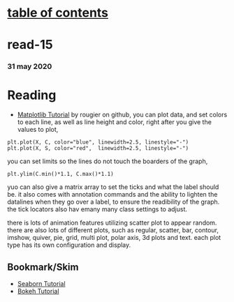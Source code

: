 # [table of contents](https://h-griffin.github.io/reading-notes-401/)
# read-15
### 31 may 2020

# Reading
- [Matplotlib Tutorial](https://www.labri.fr/perso/nrougier/teaching/matplotlib/)
by rougier on github, you can plot data, and set colors to each line, as well as line height and color, right after you give the values to plot, 
``` plt.figure(figsize=(10,6), dpi=80)
plt.plot(X, C, color="blue", linewidth=2.5, linestyle="-")
plt.plot(X, S, color="red",  linewidth=2.5, linestyle="-") 
```
 you can set limits so the lines do not touch the boarders of the graph, 

``` plt.xlim(X.min()*1.1, X.max()*1.1)
plt.ylim(C.min()*1.1, C.max()*1.1)
``` 
yuo can also give a matrix array to set the ticks and what the label should be. it also comes with annotation commands and the ability to lighten the datalines when they go over a label, to ensure the readibility of the graph. the tick locators also hav emany many class settings to adjust. 

there is lots of animation features utilizing scatter plot to appear random. 
there are also lots of different plots, such as regular, scatter, bar, contour, imshow, quiver, pie, grid, multi plot, polar axis, 3d plots and text. each plot type has its own configuration and display. 

## Bookmark/Skim
- [Seaborn Tutorial](https://seaborn.pydata.org/tutorial.html)
- [Bokeh Tutorial](https://mybinder.org/v2/gh/bokeh/bokeh-notebooks/master?filepath=tutorial%2F00%20-%20Introduction%20and%20Setup.ipynb)


